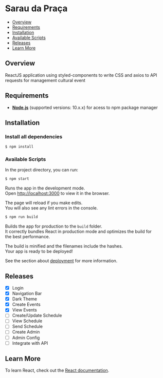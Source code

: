 # Sarau da Praça

- [Overview](#overview)
- [Requirements](#requirements)
- [Installation](#installation)
- [Available Scripts](#available-scripts)
- [Releases](#releases)
- [Learn More](#learn-more)

## Overview

ReactJS application using styled-components to write CSS and axios to API requests for management cultural event

## Requirements

- **[Node.js](https://www.nodejs.org/)** (supported versions: 10.x.x) for acess to npm package manager

## Installation

### Install all dependencies
```bash
$ npm install 
```

### Available Scripts

In the project directory, you can run:

```bash
$ npm start 
```

Runs the app in the development mode.<br />
Open [http://localhost:3000](http://localhost:3000) to view it in the browser.

The page will reload if you make edits.<br />
You will also see any lint errors in the console.

```bash
$ npm run build
```

Builds the app for production to the `build` folder.<br />
It correctly bundles React in production mode and optimizes the build for the best performance.

The build is minified and the filenames include the hashes.<br />
Your app is ready to be deployed!

See the section about [deployment](https://facebook.github.io/create-react-app/docs/deployment) for more information.

## Releases
- [X] Login
- [X] Navigation Bar
- [X] Dark Theme
- [X] Create Events
- [X] View Events
- [ ] Create/Update Schedule
- [ ] View Schedule
- [ ] Send Schedule
- [ ] Create Admin
- [ ] Admin Config
- [ ] Integrate with API

## Learn More

To learn React, check out the [React documentation](https://reactjs.org/).
